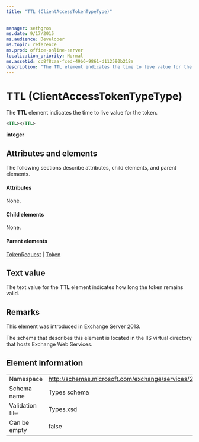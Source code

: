 ```yaml
---
title: "TTL (ClientAccessTokenTypeType)"
 
 
manager: sethgros
ms.date: 9/17/2015
ms.audience: Developer
ms.topic: reference
ms.prod: office-online-server
localization_priority: Normal
ms.assetid: cc8f8caa-fced-49b6-9861-d112590b218a
description: "The TTL element indicates the time to live value for the token."
---
```


# TTL (ClientAccessTokenTypeType)

The **TTL** element indicates the time to live value for the token. 
  
```XML
<TTL></TTL>
```

 **integer**
## Attributes and elements

The following sections describe attributes, child elements, and parent elements.
  
#### Attributes

None.
  
#### Child elements

None.
  
#### Parent elements

[TokenRequest](tokenrequest.md) | [Token](token.md)
  
## Text value

The text value for the **TTL** element indicates how long the token remains valid. 
  
## Remarks

This element was introduced in Exchange Server 2013.
  
The schema that describes this element is located in the IIS virtual directory that hosts Exchange Web Services.
  
## Element information

|||
|:-----|:-----|
|Namespace  <br/> |http://schemas.microsoft.com/exchange/services/2006/types  <br/> |
|Schema name  <br/> |Types schema  <br/> |
|Validation file  <br/> |Types.xsd  <br/> |
|Can be empty  <br/> |false  <br/> |
   


